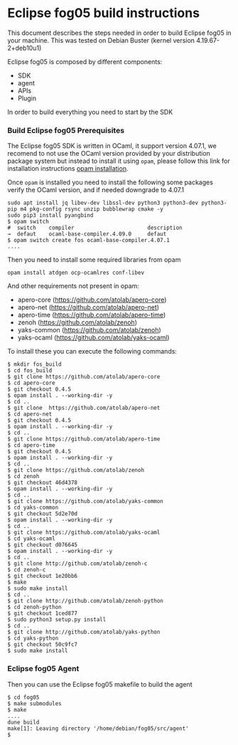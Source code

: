 # Eclipse fog05 build instructions

This document describes the steps needed in order to build Eclipse fog05 in your machine. This was tested on Debian Buster (kernel version 4.19.67-2+deb10u1)

Eclipse fog05 is composed by different components:

- SDK
- agent
- APIs
- Plugin

In order to build everything you need to start by the SDK

### Build Eclipse fog05 Prerequisites

The Eclipse fog05 SDK is written in OCaml, it support version 4.07.1, we recomend to not use the OCaml version provided by your distribution package system but instead to install
it using `opam`, please follow this link for installation instructions [opam installation](https://opam.ocaml.org/doc/Install.html).


Once `opam` is installed you need to install the following some packages verify the OCaml version, and if needed downgrade to 4.07.1


```
sudo apt install jq libev-dev libssl-dev python3 python3-dev python3-pip m4 pkg-config rsync unzip bubblewrap cmake -y
sudo pip3 install pyangbind
$ opam switch
#  switch    compiler                       description
→  defaut    ocaml-base-compiler.4.09.0     defaut
$ opam switch create fos ocaml-base-compiler.4.07.1
....

```

Then you need to install some required libraries from opam

```
opam install atdgen ocp-ocamlres conf-libev
```

And other requirements not present in opam:

- apero-core (https://github.com/atolab/apero-core)
- apero-net (https://github.com/atolab/apero-net)
- apero-time (https://github.com/atolab/apero-time)
- zenoh (https://github.com/atolab/zenoh)
- yaks-common (https://github.com/atolab/zenoh)
- yaks-ocaml (https://github.com/atolab/yaks-ocaml)

To install these you can execute the following commands:

```
$ mkdir fos_build
$ cd fos_build
$ git clone https://github.com/atolab/apero-core
$ cd apero-core
$ git checkout 0.4.5
$ opam install . --working-dir -y
$ cd ..
$ git clone  https://github.com/atolab/apero-net
$ cd apero-net
$ git checkout 0.4.5
$ opam install . --working-dir -y
$ cd ..
$ git clone https://github.com/atolab/apero-time
$ cd apero-time
$ git checkout 0.4.5
$ opam install . --working-dir -y
$ cd ..
$ git clone https://github.com/atolab/zenoh
$ cd zenoh
$ git checkout 46d4378
$ opam install . --working-dir -y
$ cd ..
$ git clone https://github.com/atolab/yaks-common
$ cd yaks-common
$ git checkout 5d2e70d
$ opam install . --working-dir -y
$ cd ..
$ git clone https://github.com/atolab/yaks-ocaml
$ cd yaks-ocaml
$ git checkout d076645
$ opam install . --working-dir -y
$ cd ..
$ git clone http://github.com/atolab/zenoh-c
$ cd zenoh-c
$ git checkout 1e20bb6
$ make
$ sudo make install
$ cd ..
$ git clone http://github.com/atolab/zenoh-python
$ cd zenoh-python
$ git checkout 1ced877
$ sudo python3 setup.py install
$ cd ..
$ git clone http://github.com/atolab/yaks-python
$ cd yaks-python
$ git checkout 50c9fc7
$ sudo make install
```

### Eclipse fog05 Agent

Then you can use the Eclipse fog05 makefile to build the agent

```
$ cd fog05
$ make submodules
$ make
....
dune build
make[1]: Leaving directory '/home/debian/fog05/src/agent'
$
```

